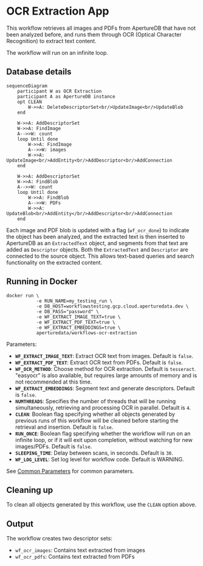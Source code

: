 # OCR Extraction App

This workflow retrieves all images and PDFs from ApertureDB that have not been
analyzed before, and runs them through OCR (Optical Character Recognition) to extract text content.

The workflow will run on an infinite loop.

## Database details

```mermaid
sequenceDiagram
    participant W as OCR Extraction
    participant A as ApertureDB instance
    opt CLEAN
        W->>A: DeleteDescriptorSet<br/>UpdateImage<br/>UpdateBlob
    end

    W->>A: AddDescriptorSet
    W->>A: FindImage
    A-->>W: count
    loop Until done
        W->>A: FindImage
        A-->>W: images
        W->>A: UpdateImage<br/>AddEntity<br/>AddDescriptor<br/>AddConnection
    end

    W->>A: AddDescriptorSet
    W->>A: FindBlob
    A-->>W: count
    loop Until done
        W->>A: FindBlob
        A-->>W: PDFs
        W->>A: UpdateBlob<br/>AddEntity</br/>AddDescriptor<br/>AddConnection
    end
```

Each image and PDF blob is updated with a flag (`wf_ocr_done`) to indicate the
object has been analyzed, and the extracted text is then inserted to ApertureDB as an `ExtractedText` object, and segments from that text are added as `Descriptor` objects. Both the `ExtractedText` and `Descriptor` are connected to the source object. This allows text-based queries and search functionality on the extracted content.

## Running in Docker

```
docker run \
           -e RUN_NAME=my_testing_run \
           -e DB_HOST=workflowstesting.gcp.cloud.aperturedata.dev \
           -e DB_PASS="password" \
           -e WF_EXTRACT_IMAGE_TEXT=true \
           -e WF_EXTRACT_PDF_TEXT=true \
           -e WF_EXTRACT_EMBEDDINGS=true \
           aperturedata/workflows-ocr-extraction
```

Parameters: 
* **`WF_EXTRACT_IMAGE_TEXT`**: Extract OCR text from images. Default is `false`.
* **`WF_EXTRACT_PDF_TEXT`**: Extract OCR text from PDFs. Default is `false`.
* **`WF_OCR_METHOD`**: Choose method for OCR extraction. Default is `tesseract`. "easyocr" is also available, but requires large amounts of memory and is not recommended at this time.
* **`WF_EXTRACT_EMBEDDINGS`**: Segment text and generate descriptors. Default is `false`.
* **`NUMTHREADS`**: Specifies the number of threads that will be running simultaneously,
retrieving and processing OCR in parallel. Default is `4`.
* **`CLEAN`**: Boolean flag specifying whether all objects generated by previous runs
of this workflow will be cleaned before starting the retrieval and insertion.
Default is `false`.
* **`RUN_ONCE`**: Boolean flag specifying whether the workflow will run on an infinite
loop, or if it will exit upon completion, without watching for new images/PDFs.
Default is `false`.
* **`SLEEPING_TIME`**: Delay between scans, in seconds. Default is `30`.
* **`WF_LOG_LEVEL`**: Set log level for workflow code. Default is WARNING.

See [Common Parameters](../../README.md#common-parameters) for common parameters.

## Cleaning up

To clean all objects generated by this workflow, use the `CLEAN` option above.

## Output

The workflow creates two descriptor sets:
- `wf_ocr_images`: Contains text extracted from images
- `wf_ocr_pdfs`: Contains text extracted from PDFs

